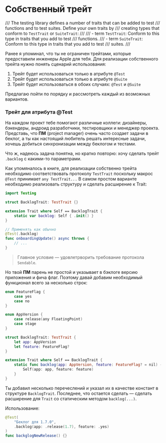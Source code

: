 # Собственный трейт

/// The testing library defines a number of traits that can be added to test
/// functions and to test suites. Define your own traits by
/// creating types that conform to ``TestTrait`` or ``SuiteTrait``:
///
/// - term ``TestTrait``: Conform to this type in traits that you add to test
///   functions.
/// - term ``SuiteTrait``: Conform to this type in traits that you add to test
///   suites.
///

Ранее я упоминал, что ты не ограничен трейтами, которые предоставили инженеры Apple для тебя. Для реализации собственного трейта нужно понять сценарий использования:

1. Трейт будет использоваться только в атрибуте `@Test`
2. Трейт будет использоваться только в атрибуте `@Suite`
3. Трейт будет использоваться в обоих случаях: `@Test` и `@Suite`

Предлагаю пойти по порядку и рассмотреть каждый из возможных вариантов.

### Трейт для атрибута @Test

На каждом проект тебе помогают различные коллеги: дизайнеры, бэкендеры, андроид разработчики, тестировщики и менеджер проекта.
Представь, что **ПМ** (project manager) очень часто создает задачи в беклог, а ты как настоящий любитель решать интересные задачи, хочешь добиться синхронизации между беклогом и тестами.

Что ж, надеюсь задача понятна, но кратко повторю: хочу сделать трейт `.backlog` с какими-то параметрами.

Как упомяналось в книге, для реализации собственно трейта необходимо соответствовать протоколу `TestTrait` поскольку макрос `@Test` принимает `any TestTrait...`
В самом простом варианте необходимо реализовать структуру и сделать расширение к Trait:

```swift
import Testing

struct BacklogTrait: TestTrait {}

extension Trait where Self == BacklogTrait {
	static var backlog: Self { .init() }
}

// Применять как обычно
@Test(.backlog)
func onboardingUpdate() async throws {
	// ...
}
```

> Главное условие — удовлетрворить требование протокола `Sendable`.

Но твой **ПМ** парень не простой и указывает в бэклоге версию приложения и фича флаг.
Поэтому давай добавим необходимый функционал всего за несколько строк:

```swift
enum FeatureFlag {
	case yes
	case no
}

enum AppVersion {
	case release(any FloatingPoint)
	case stage
}

struct BacklogTrait: TestTrait {
	let app: AppVersion
	let feature: FeatureFlag?
}

extension Trait where Self == BacklogTrait {
	static func backlog(app: AppVersion, feature: FeatureFlag? = nil) -> Self {
		Self(app: app, feature: feature)
	}
}
```

Ты добавил несколько перечеслений и указал их в качестве констант в структуре `BacklogTrait`. Последнее, что остается сделать — сделать расширение для `Trait`
со статическим методом `backlog(...)`.


Использование:

```swift
@Test(
	"Беклог для 1.7.0",
	.backlog(app: .release(1.7), feature: .yes)
)
func backglogNewRelease() {}
```
